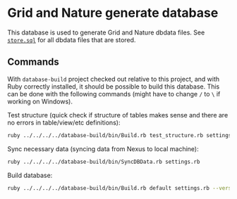 # Grid and Nature generate database

This database is used to generate Grid and Nature dbdata files. See 
[`store.sql`](../../../source/modules/src/data/sql/database-modules/build_grid_and_nature/store.sql) for all dbdata files that are stored.


## Commands

With `database-build` project checked out relative to this project, and with Ruby correctly installed, it should be possible to build this database.
This can be done with the following commands (might have to change `/` to `\` if working on Windows).

Test structure (quick check if structure of tables makes sense and there are no errors in table/view/etc definitions):
```bash
ruby ../../../../database-build/bin/Build.rb test_structure.rb settings.rb
```

Sync necessary data (syncing data from Nexus to local machine):
```bash
ruby ../../../../database-build/bin/SyncDBData.rb settings.rb
```

Build database:
```bash
ruby ../../../../database-build/bin/Build.rb default settings.rb --version '#'
```
